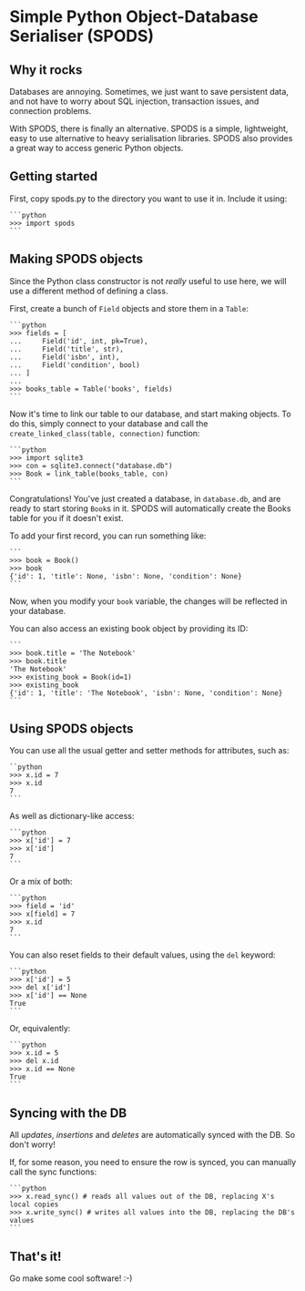 # Simple Python Object-Database Serialiser (SPODS)

## Why it rocks

Databases are annoying. Sometimes, we just want to save persistent data, and not
have to worry about SQL injection, transaction issues, and connection problems.

With SPODS, there is finally an alternative. SPODS is a simple, lightweight, easy to use alternative to heavy serialisation libraries. SPODS also provides a great way to access generic Python objects.

## Getting started

First, copy spods.py to the directory you want to use it in.
Include it using:
    
    ```python
    >>> import spods
    ```

## Making SPODS objects

Since the Python class constructor is not _really_ useful to use here, we will use a different method of defining a class.

First, create a bunch of `Field` objects and store them in a `Table`:

    ```python
    >>> fields = [
    ...     Field('id', int, pk=True),
    ...     Field('title', str),
    ...     Field('isbn', int),
    ...     Field('condition', bool)
    ... ]
    ... 
    >>> books_table = Table('books', fields)
    ```
    
Now it's time to link our table to our database, and start making objects. To do this, simply connect to your database and call the `create_linked_class(table, connection)` function:
    
    ```python
    >>> import sqlite3
    >>> con = sqlite3.connect("database.db")
    >>> Book = link_table(books_table, con)
    ```

Congratulations! You've just created a database, in `database.db`, and are ready to start storing `Book`s in it. SPODS will automatically create the Books table for you if it doesn't exist.

To add your first record, you can run something like:

    ```
    >>> book = Book()
    >>> book
    {'id': 1, 'title': None, 'isbn': None, 'condition': None}
    ```

Now, when you modify your `book` variable, the changes will be reflected in your database.

You can also access an existing book object by providing its ID:

    ```
    >>> book.title = 'The Notebook'
    >>> book.title
    'The Notebook'
    >>> existing_book = Book(id=1)
    >>> existing_book
    {'id': 1, 'title': 'The Notebook', 'isbn': None, 'condition': None}
    ```

## Using SPODS objects

You can use all the usual getter and setter methods for attributes, such as:
    
    ``python
    >>> x.id = 7
    >>> x.id
    7
    ```
    
As well as dictionary-like access:

    ```python
    >>> x['id'] = 7
    >>> x['id']
    7
    ```
    
Or a mix of both:

    ```python
    >>> field = 'id'
    >>> x[field] = 7
    >>> x.id
    7
    ```
    
You can also reset fields to their default values, using the `del` keyword:
    
    ```python
    >>> x['id'] = 5
    >>> del x['id']
    >>> x['id'] == None
    True
    ```

Or, equivalently:

    ```python
    >>> x.id = 5
    >>> del x.id
    >>> x.id == None
    True
    ```
    
## Syncing with the DB

All *updates*, *insertions* and *deletes* are automatically synced with the DB. So don't worry!

If, for some reason, you need to ensure the row is synced, you can manually call the sync functions:

    ```python
    >>> x.read_sync() # reads all values out of the DB, replacing X's local copies
    >>> x.write_sync() # writes all values into the DB, replacing the DB's values
    ```
    
## That's it!

Go make some cool software! :-)
